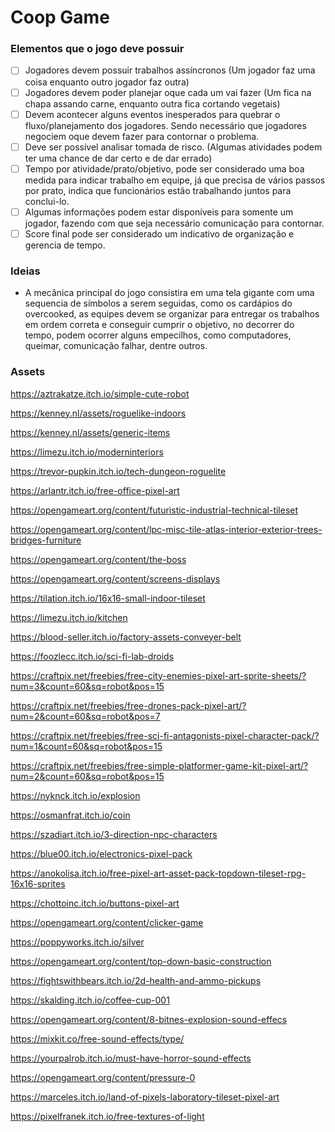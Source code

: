 # Coop Game

### Elementos que o jogo deve possuir

- [ ]  Jogadores devem possuir trabalhos assíncronos (Um jogador faz uma coisa enquanto outro jogador faz outra)
- [ ]  Jogadores devem poder planejar oque cada um vai fazer (Um fica na chapa assando carne, enquanto outra fica cortando vegetais)
- [ ]  Devem acontecer alguns eventos inesperados para quebrar o fluxo/planejamento dos jogadores. Sendo necessário que jogadores negociem oque devem fazer para contornar o problema.
- [ ]  Deve ser possível analisar tomada de risco. (Algumas atividades podem ter uma chance de dar certo e de dar errado)
- [ ]  Tempo por atividade/prato/objetivo, pode ser considerado uma boa medida para indicar trabalho em equipe, já que precisa de vários passos por prato, indica que funcionários estão trabalhando juntos para conclui-lo.
- [ ]  Algumas informações podem estar disponíveis para somente um jogador, fazendo com que seja necessário comunicação para contornar.
- [ ]  Score final pode ser considerado um indicativo de organização e gerencia de tempo.

### Ideias 
- A mecânica principal do jogo consistira em uma tela gigante com uma sequencia de símbolos a serem seguidas, como os cardápios do overcooked, as equipes devem se organizar para entregar os trabalhos em ordem correta e conseguir cumprir o objetivo, no decorrer do tempo, podem ocorrer alguns empecilhos, como computadores, queimar, comunicação falhar, dentre outros. 

### Assets

https://aztrakatze.itch.io/simple-cute-robot

https://kenney.nl/assets/roguelike-indoors

https://kenney.nl/assets/generic-items

https://limezu.itch.io/moderninteriors

https://trevor-pupkin.itch.io/tech-dungeon-roguelite

https://arlantr.itch.io/free-office-pixel-art

https://opengameart.org/content/futuristic-industrial-technical-tileset

https://opengameart.org/content/lpc-misc-tile-atlas-interior-exterior-trees-bridges-furniture

https://opengameart.org/content/the-boss

https://opengameart.org/content/screens-displays

https://tilation.itch.io/16x16-small-indoor-tileset

https://limezu.itch.io/kitchen

https://blood-seller.itch.io/factory-assets-conveyer-belt

https://foozlecc.itch.io/sci-fi-lab-droids

https://craftpix.net/freebies/free-city-enemies-pixel-art-sprite-sheets/?num=3&count=60&sq=robot&pos=15

https://craftpix.net/freebies/free-drones-pack-pixel-art/?num=2&count=60&sq=robot&pos=7

https://craftpix.net/freebies/free-sci-fi-antagonists-pixel-character-pack/?num=1&count=60&sq=robot&pos=15

https://craftpix.net/freebies/free-simple-platformer-game-kit-pixel-art/?num=2&count=60&sq=robot&pos=15

https://nyknck.itch.io/explosion

https://osmanfrat.itch.io/coin

https://szadiart.itch.io/3-direction-npc-characters

https://blue00.itch.io/electronics-pixel-pack

https://anokolisa.itch.io/free-pixel-art-asset-pack-topdown-tileset-rpg-16x16-sprites

https://chottoinc.itch.io/buttons-pixel-art

https://opengameart.org/content/clicker-game

https://poppyworks.itch.io/silver

https://opengameart.org/content/top-down-basic-construction

https://fightswithbears.itch.io/2d-health-and-ammo-pickups

https://skalding.itch.io/coffee-cup-001

https://opengameart.org/content/8-bitnes-explosion-sound-effecs

https://mixkit.co/free-sound-effects/type/

https://yourpalrob.itch.io/must-have-horror-sound-effects

https://opengameart.org/content/pressure-0

https://marceles.itch.io/land-of-pixels-laboratory-tileset-pixel-art

https://pixelfranek.itch.io/free-textures-of-light
